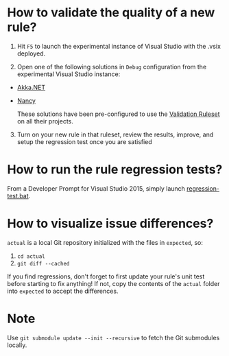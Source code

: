 # How to validate the quality of a new rule?

1. Hit `F5` to launch the experimental instance of Visual Studio with the .vsix deployed.

2. Open one of the following solutions in `Debug` configuration from the experimental Visual Studio instance:

  * [Akka.NET](akka.net/src/Akka.sln)
  * [Nancy](Nancy/src/Nancy.sln)

	These solutions have been pre-configured to use the [Validation Ruleset](ValidationRuleset.ruleset) on all their projects.

3. Turn on your new rule in that ruleset, review the results, improve, and setup the regression test once you are satisfied

# How to run the rule regression tests?

From a Developer Prompt for Visual Studio 2015, simply launch [regression-test.bat](regression-test.bat).

# How to visualize issue differences?

`actual` is a local Git repository initialized with the files in `expected`, so:

  1. `cd actual`
  2. `git diff --cached`

If you find regressions, don't forget to first update your rule's unit test before starting to fix anything!
If not, copy the contents of the `actual` folder into `expected` to accept the differences.

# Note

Use `git submodule update --init --recursive` to fetch the Git submodules locally.
